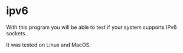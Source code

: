 # ipv6
With this program you will be able to test if your system supports IPv6 sockets.

It was tested on Linux and MacOS.
